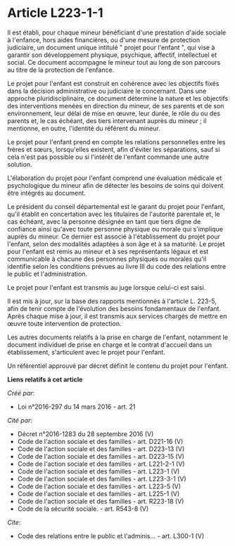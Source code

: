 # Article L223-1-1

Il est établi, pour chaque mineur bénéficiant d'une prestation d'aide sociale à l'enfance, hors aides financières, ou d'une
mesure de protection judiciaire, un document unique intitulé " projet pour l'enfant ", qui vise à garantir son développement
physique, psychique, affectif, intellectuel et social. Ce document accompagne le mineur tout au long de son parcours au titre
de la protection de l'enfance. 

Le projet pour l'enfant est construit en cohérence avec les objectifs fixés dans la décision administrative ou judiciaire le
concernant. Dans une approche pluridisciplinaire, ce document détermine la nature et les objectifs des interventions menées
en direction du mineur, de ses parents et de son environnement, leur délai de mise en œuvre, leur durée, le rôle du ou des
parents et, le cas échéant, des tiers intervenant auprès du mineur ; il mentionne, en outre, l'identité du référent du
mineur. 

Le projet pour l'enfant prend en compte les relations personnelles entre les frères et sœurs, lorsqu'elles existent, afin
d'éviter les séparations, sauf si cela n'est pas possible ou si l'intérêt de l'enfant commande une autre solution. 

L'élaboration du projet pour l'enfant comprend une évaluation médicale et psychologique du mineur afin de détecter les
besoins de soins qui doivent être intégrés au document. 

Le président du conseil départemental est le garant du projet pour l'enfant, qu'il établit en concertation avec les
titulaires de l'autorité parentale et, le cas échéant, avec la personne désignée en tant que tiers digne de confiance ainsi
qu'avec toute personne physique ou morale qui s'implique auprès du mineur. Ce dernier est associé à l'établissement du projet
pour l'enfant, selon des modalités adaptées à son âge et à sa maturité. Le projet pour l'enfant est remis au mineur et à ses
représentants légaux et est communicable à chacune des personnes physiques ou morales qu'il identifie selon les conditions
prévues au livre III du code des relations entre le public et l'administration. 

Le projet pour l'enfant est transmis au juge lorsque celui-ci est saisi. 

Il est mis à jour, sur la base des rapports mentionnés à l'article L. 223-5, afin de tenir compte de l'évolution des besoins
fondamentaux de l'enfant. Après chaque mise à jour, il est transmis aux services chargés de mettre en œuvre toute
intervention de protection. 

Les autres documents relatifs à la prise en charge de l'enfant, notamment le document individuel de prise en charge et le
contrat d'accueil dans un établissement, s'articulent avec le projet pour l'enfant. 

Un référentiel approuvé par décret définit le contenu du projet pour l'enfant.

**Liens relatifs à cet article**

_Créé par_:

  - Loi n°2016-297 du 14 mars 2016 - art. 21

_Cité par_:

  - Décret n°2016-1283 du 28 septembre 2016 (V)
  - Code de l'action sociale et des familles - art. D221-16 (V)
  - Code de l'action sociale et des familles - art. D223-13 (V)
  - Code de l'action sociale et des familles - art. D223-15 (V)
  - Code de l'action sociale et des familles - art. L221-2-1 (V)
  - Code de l'action sociale et des familles - art. L223-1 (V)
  - Code de l'action sociale et des familles - art. L223-3-1 (V)
  - Code de l'action sociale et des familles - art. L223-5 (V)
  - Code de l'action sociale et des familles - art. L225-1 (V)
  - Code de l'action sociale et des familles - art. R223-18 (V)
  - Code de la sécurité sociale. - art. R543-8 (V)

_Cite_:

  - Code des relations entre le public et l'adminis... - art. L300-1 (V)
